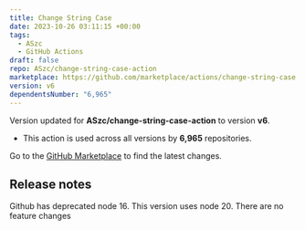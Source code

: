 ```yaml
---
title: Change String Case
date: 2023-10-26 03:11:15 +00:00
tags:
  - ASzc
  - GitHub Actions
draft: false
repo: ASzc/change-string-case-action
marketplace: https://github.com/marketplace/actions/change-string-case
version: v6
dependentsNumber: "6,965"
---
```



Version updated for **ASzc/change-string-case-action** to version **v6**.
- This action is used across all versions by **6,965** repositories.

Go to the [GitHub Marketplace](https://github.com/marketplace/actions/change-string-case) to find the latest changes.

## Release notes

Github has deprecated node 16. This version uses node 20. There are no feature changes
